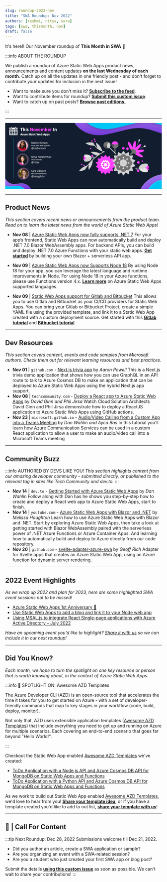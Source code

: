 ```yaml
---
slug: roundup-2022-nov
title: "SWA Roundup: Nov 2022"
authors: [reshmi, nitya, sara]
tags: [swa, thismonth, nov]
draft: false
---
```


<head>
  <meta name="twitter:url" content="https://www.azurestaticwebapps.dev/blog/roundup-2022-nov" />
  <meta name="twitter:title" content="This Month in Azure Static Web Apps: Nov 2022" />
  <meta name="twitter:description" content="This November in @AzureStaticApps - we cover hybrid rendering with @nextjs, universal rendering with @nuxt_js and put the spotlight on #MicrosoftStudentSummit" />
  <meta name="twitter:image" content="https://www.azurestaticwebapps.dev/img/png/roundup/nov.png" />
  <meta name="twitter:card" content="summary_large_image" />
  <meta name="twitter:creator" content="@nitya" />
  <meta name="twitter:site" content="@AzureStaticApps" /> 
  <link rel="canonical" href="https://www.azurestaticwebapps.dev/blog/roundup-2022-nov" />
</head>


It's here!! Our November roundup of **This Month in SWA** 🎉

:::info ABOUT THE ROUNDUP 

We publish a roundup of Azure Static Web Apps product news, announcements and content updates **on the last Wednesday of each month**. Catch up on all the updates in one friendly post - and don't forget to contribute _your_ updates for inclusion in the next issue!

 * Want to make sure you don't miss it? <a href="/blog/rss.xml" target="_blank">**Subscribe to the feed**</a>.
 * Want to contribute items for roundup? [**Submit this custom issue**](https://github.com/staticwebdev/30DaysOfSWA/issues/new?assignees=&labels=ThisMonthIn+-+Community&template=---this-month-in-swa--community-submission.md&title=This+Month+In%3A+Community).
 * Want to catch up on past posts? [**Browse past editions.**](/thismonth#view-past-editions)

:::

---

![](../../static/img/png/roundup/nov.png)

---

## Product News

_This section covers recent news or announcements from the product team. Read on to learn the latest news from the world of Azure Static Web Apps!_ 

* **Nov 08** | [Azure Static Web Apps now fully supports .NET 7](https://azure.microsoft.com/en-us/updates/generally-available-azure-static-web-apps-now-fully-supports-net-7/?WT.mc_id=academic-7401100000-sagibbon) For your app’s frontend, Static Web Apps can now automatically build and deploy .NET 7.0 Blazor WebAssembly apps. For backend APIs, you can build and deploy .NET 7.0 Azure Functions with your static web apps. **[Get started](https://learn.microsoft.com/en-us/azure/static-web-apps/deploy-blazor?WT.mc_id=academic-74011-sagibbon)** by building your own Blazor + serverless API app.

* **Nov 09** | [Azure Static Web Apps now Supports Node 18](https://azure.microsoft.com/en-us/updates/public-preview-azure-static-web-apps-now-supports-node-18/?WT.mc_id=academic-74011-sagibbon) By using Node 18 for your app, you can leverage the latest language and runtime improvements in Node. For using Node 18 in your Azure functions, please use Functions version 4.x. **[Learn more](https://learn.microsoft.com/en-us/azure/static-web-apps/languages-runtimes?WT.mc_id=academic-74011-sagibbon)** on Azure Static Web Apps supported languages.

* **Nov 09** | [Static Web Apps support for Gitlab and Bitbucket](https://azure.microsoft.com/en-us/updates/generally-available-static-web-apps-support-for-gitlab-and-bitbucket/?WT.mc_id=academic-74011-sagibbon) This allows you to use Gitlab and Bitbucket as your CI/CD providers for Static Web Apps. You can bring your Gitlab or Bitbucket Project, create a simple YAML file using the provided template, and link it to a Static Web App created with a custom deployment source. Get started with this **[Gitlab tutorial](https://learn.microsoft.com/en-us/azure/static-web-apps/gitlab?tabs=vanilla-javascript?WT.mc_id=academic-74011-sagibbon)** and **[Bitbucket tutorial](https://learn.microsoft.com/en-us/azure/static-web-apps/bitbucket?tabs=vanilla-javascript?WT.mc_id=academic-74011-sagibbon)**

---

## Dev Resources

_This section covers content, events and code samples from Microsoft authors. Check them out for relevant learning resources and best practices._

* **Nov 01** | `github.com` -  [Next.js trivia app](https://github.com/aaronpowell/nextjs-graphql-trivia-demo) by _Aaron Powell_ This is a Next.js trivia demo application that shows how you can use GraphQL in an API route to talk to Azure Cosmos DB to make an application that can be deployed to Azure Static Web Apps using the hybrid Next.js app support.
* **Nov 08** | `techcommunity.com` -  [Deploy a React app to Azure Static Web Apps](https://techcommunity.microsoft.com/t5/healthcare-and-life-sciences/deploy-a-react-app-to-azure-static-web-apps/ba-p/3671939/?WT.mc_id=academic-74011-sagibbon) by _David Ginn and Phil Jirsa_ Watch Cloud Solution Architects David Ginn and Phil Jirsa demonstrate how to deploy a ReactJS application to Azure Static Web Apps using GitHub actions.
* **Nov 23** | `microsoft.github.io` - [Audio/Video Calling from a Custom App into a Teams Meeting](https://microsoft.github.io/MicrosoftCloud/tutorials/docs/ACS-to-Teams-Meeting) by _Dan Wahlin and Ayca Bas_ In this tutorial you'll learn how Azure Communication Services can be used in a custom React application to allow a user to make an audio/video call into a Microsoft Teams meeting

---

## Community Buzz

:::info AUTHORED BY DEVS LIKE YOU!
_This section highlights content from our amazing developer community - submitted directly, or published to the relevant tag in sites like Tech Community and dev.to._
:::

* **Nov 14** | `dev.to` - [Getting Started with Azure Static Web Apps](https://dev.to/danwahlin/getting-started-with-azure-static-web-apps-4a8j) by _Dan Wahlin_ Follow along with Dan has he shows you step-by-step how to create and deploy a React web app to Azure Static Web Apps, start to finish.
* **Nov 14** | `youtube.com` - [Azure Static Web Apps with Blazor and .NET](https://www.youtube.com/watch?v=FjGjguW1Xa0) by _Melissa Houghton_ Learn how to use Azure Static Web Apps with Blazor and .NET. Start by exploring Azure Static Web Apps, then take a look at getting started with Blazor WebAssembly paired with the serverless power of .NET Azure Functions or Azure Container Apps. And learning how to automatically build and deploy to Azure directly from our code repository.
* **Nov 20** | `github.com` -  [svelte-adapter-azure-swa](https://github.com/geoffrich/svelte-adapter-azure-swa) by _Geoff Rich_ Adapter for Svelte apps that creates an Azure Static Web App, using an Azure function for dynamic server rendering.

---

## 2022 Event Highlights

_As we wrap up 2022 and plan for 2023, here are some highlighted SWA event sessions not to be missed!_

* [Azure Static Web Apps 1st Anniversary 🥳](https://www.youtube.com/watch?v=1e6k5HNK4F8)
* [Use Static Web Apps to add a blog and link it to your Node web app](https://www.youtube.com/watch?v=vWwjMTeP1kU)
* [Using MSAL.js to integrate React Single-page applications with Azure Active Directory – July 2022](https://www.youtube.com/watch?v=7oPSL5wWeS0)

_Have an upcoming event you'd like to highlight? [Share it with us](https://github.com/staticwebdev/30DaysOfSWA/issues/new?assignees=&labels=ThisMonthIn+-+Community&template=---this-month-in-swa--community-submission.md&title=This+Month+In%3A+Community) so we can include it in our next roundup!_


---

## Did You Know?

_Each month, we hope to turn the spotlight on one key resource or person that is worth knowing about, in the context of Azure Static Web Apps._

:::info 🌟 SPOTLIGHT ON: Awesome AZD Templates

The Azure Developer CLI (AZD) is an open-source tool that accelerates the time it takes for you to get started on Azure - with a set of developer-friendly commands that map to key stages in your workflow (code, build, deploy, monitor).

Not only that, AZD uses extensible application templates ([Awesome AZD Templates](https://azure.github.io/awesome-azd/)) that include everything you need to get up and running on Azure for multiple scenarios. Each covering an end-to-end scenario that goes far beyond "Hello World!".

:::

Checkout the Static Web App enabled [Awesome AZD Templates](https://azure.github.io/awesome-azd/) we've created:
* [ToDo Application with a Node.js API and Azure Cosmos DB API for MongoDB on Static Web Apps and Functions](https://github.com/Azure-Samples/todo-nodejs-mongo-swa-func)
* [ToDo Application with a Python API and Azure Cosmos DB API for MongoDB on Static Web Apps and Functions](https://github.com/Azure-Samples/todo-python-mongo-swa-func)

As we work to build out Static Web App enabled [Awesome AZD Templates](https://azure.github.io/awesome-azd/), we'd love to hear from you! **[Share your template idea](https://github.com/Azure/awesome-azd/issues/new?assignees=nitya%2C+savannahostrowski&labels=requested-contribution&template=%F0%9F%A4%94-submit-an-idea-for-a-template.md&title=%5BIdea%5D+%3Cyour-template-name%3E)**, or if you have a template created you'd like to add to out list, **[share your template with us](https://github.com/Azure/awesome-azd/issues/new?assignees=nitya%2C+savannahostrowski&labels=new-contribution&template=%F0%9F%93%B2contribute-an-azd-template-.md&title=%5BNew+azd-template%5D+%3Cyour-template-name%3E)**!

---

## 🚨 | Call For Content

:::tip Next Roundup: Dec 28, 2022
Submissions welcome till Dec 21, 2022.

 * Did you author an article, create a SWA application or sample?
 * Are you organizing an event with a SWA-related session?
 * Are you a student who just created your first SWA app or blog post?

Submit the details [**using this custom issue**](https://github.com/staticwebdev/30DaysOfSWA/issues/new?assignees=&labels=ThisMonthIn+-+Community&template=---this-month-in-swa--community-submission.md&title=This+Month+In%3A+Community) as soon as possible. We can't wait to share your contributions!
:::
